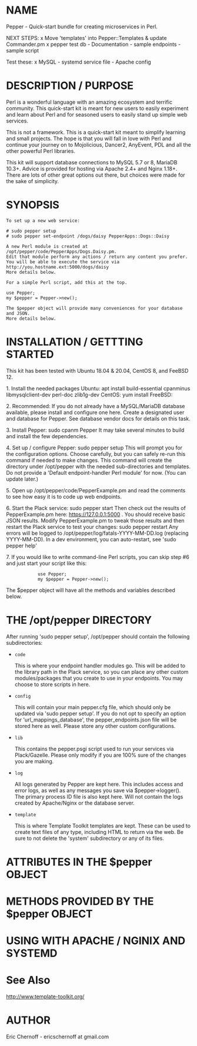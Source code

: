 # NAME

Pepper - Quick-start bundle for creating microservices in Perl.

NEXT STEPS:
x Move 'templates' into Pepper::Templates & update Commander.pm
x pepper test db
\- Documentation
\- sample endpoints
\- sample script

Test these:
x MySQL
\- systemd service file
\- Apache config

# DESCRIPTION / PURPOSE

Perl is a wonderful language with an amazing ecosystem and terrific community.
This quick-start kit is meant for new users to easily experiment and learn
about Perl and for seasoned users to easily stand up simple web services.

This is not a framework.  This is a quick-start kit meant to simplify learning and 
small projects.  The hope is that you will fall in love with Perl and continue your 
journey on to Mojolicious, Dancer2, AnyEvent, PDL and all the other powerful Perl libraries.  

This kit will support database connections to MySQL 5.7 or 8, MariaDB 10.3+. 
Advice is provided for hosting via Apache 2.4+ and Nginx 1.18+.
There are lots of other great options out there, but choices were 
made for the sake of simplicity.

# SYNOPSIS

    To set up a new web service:

    # sudo pepper setup
    # sudo pepper set-endpoint /dogs/daisy PepperApps::Dogs::Daisy
    
    A new Perl module is created at /opt/pepper/code/PepperApps/Dogs.Daisy.pm.
    Edit that module perform any actions / return any content you prefer.  
    You will be able to execute the service via http://you.hostname.ext:5000/dogs/daisy
    More details below.
    
    For a simple Perl script, add this at the top.
    
    use Pepper;
    my $pepper = Pepper->new();
    
    The $pepper object will provide many conveniences for your database and JSON.
    More details below.

# INSTALLATION / GETTTING STARTED

This kit has been tested with Ubuntu 18.04 & 20.04, CentOS 8, and FeeBSD 12.

1\. Install the needed packages
	Ubuntu: apt install build-essential cpanminus libmysqlclient-dev perl-doc zlib1g-dev 
	CentOS: yum install 
	FreeBSD: 

2\. Recommended: If you do not already have a MySQL/MariaDB database available, 
	please install and configure one here.  Create a designated user and database for Pepper.
	See database vendor docs for details on this task.

3\. Install Pepper:  sudo cpanm Pepper
	It may take several minutes to build and install the few dependencies.

4\. Set up / configure Pepper:  sudo pepper setup
	This will prompt you for the configuration options. Choose carefully, but you can
	safely re-run this command if needed to make changes.  This command will create the
	directory under /opt/pepper with the needed sub-directories and templates.
	Do not provide a 'Default endpoint-handler Perl module' for now. (You can update later.)

5\. Open up /opt/pepper/code/PepperExample.pm and read the comments to see how easy it
	is to code up web endpoints.

6\. Start the Plack service:  sudo pepper start
	Then check out the results of PepperExample.pm here: https://127.0.0.1:5000 .
	You should receive basic JSON results.  Modify PepperExample.pm to tweak those results
	and then restart the Plack service to test your changes:  sudo pepper restart
	Any errors will be logged to /opt/pepper/log/fatals-YYYY-MM-DD.log (replacing YYYY-MM-DD).
	In a dev environment, you can auto-restart, see 'sudo pepper help'

7\. If you would like to write command-line Perl scripts, you can skip step #6 and just
	start your script like this:

                use Pepper;
                my $pepper = Pepper->new();

The $pepper object will have all the methods and variables described below.

# THE /opt/pepper DIRECTORY

After running 'sudo pepper setup', /opt/pepper should contain the following subdirectories:

- `code`

    This is where your endpoint handler modules go.  This will be added to the library path
    in the Plack service, so you can place any other custom modules/packages that you create
    to use in your endpoints. You may choose to store scripts in here.

- `config`

    This will contain your main pepper.cfg file, which should only be updated via 'sudo pepper setup'.
    If you do not opt to specify an option for 'url\_mappings\_database', the pepper\_endpoints.json file
    will be stored here as well.  Please store any other custom configurations.

- `lib`

    This contains the pepper.psgi script used to run your services via Plack/Gazelle. 
    Please only modify if you are 100% sure of the changes you are making.

- `log`

    All logs generated by Pepper are kept here. This includes access and error logs, as well
    as any messages you save via $pepper->logger(). The primary process ID file is also 
    kept here.  Will not contain the logs created by Apache/Nginx or the database server.

- `template`

    This is where Template Toolkit templates are kept. These can be used to create text
    files of any type, including HTML to return via the web.  Be sure to not delete 
    the 'system' subdirectory or any of its files.

# ATTRIBUTES IN THE $pepper OBJECT

# METHODS PROVIDED BY THE $pepper OBJECT

# USING WITH APACHE / NGINIX AND SYSTEMD

# See Also

http://www.template-toolkit.org/

# AUTHOR

Eric Chernoff - ericschernoff at gmail.com 
